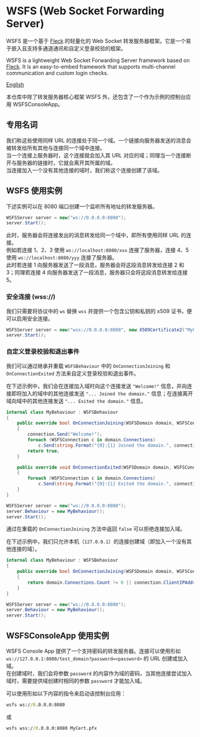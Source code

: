 # WSFS (Web Socket Forwarding Server)

WSFS 是一个基于 [Fleck](github.com/statianzo/Fleck) 的轻量化的 Web Socket 转发服务器框架。它是一个易于嵌入且支持多通道通讯和自定义登录校验的框架。

WSFS is a lightweight Web Socket Forwarding Server framework based on [Fleck](github.com/statianzo/Fleck). It is an easy-to-embed framework that supports multi-channel communication and custom login checks.

[English](README.md)

本仓库中除了转发服务器核心框架 WSFS 外，还包含了一个作为示例的控制台应用 WSFSConsoleApp。

## 专用名词

我们称这些使用同样 URL 的连接处于同一个域。一个链接向服务器发送的消息会被转发给所有其他与连接同一个域中连接。  
当一个连接上服务器时，这个连接就会加入其 URL 对应的域；同理当一个连接断开与服务器的链接时，它就会离开其所属的域。  
当连接加入一个没有其他连接的域时，我们称这个连接创建了该域。

## WSFS 使用实例

下述实例可以在 8080 端口创建一个监听所有地址的转发服务器。

```cs
WSFSServer server = new("ws://0.0.0.0:8080");
server.Start();
```

此时，服务器会将连接发出的消息转发给同一个域中，即所有使用同样 URL 的连接。  
例如若连接 1、2、3 使用 `ws://localhost:8080/xxx` 连接了服务器，连接 4、5 使用 `ws://localhost:8080/yyy` 连接了服务器。  
此时若连接 1 向服务器发送了一段消息，服务器会将这段消息转发给连接 2 和 3；同理若连接 4 向服务器发送了一段消息，服务器只会将这段消息转发给连接 5。

### 安全连接 (wss://)

我们只需要将协议中的 `ws` 替换 `wss` 并提供一个包含公钥和私钥的 x509 证书，便可以启用安全连接。

```cs
WSFSServer server = new("wss://0.0.0.0:8080", new X509Certificate2("MyCert.pfx"));
server.Start();
```

### 自定义登录校验和退出事件

我们可以通过继承并重载 `WSFSBehaviour` 中的 `OnConnectionJoining` 和 `OnConnectionExited` 方法来自定义登录校验和退出事件。

在下述示例中，我们会在连接加入域时向这个连接发送 `"Welcome!"` 信息，并向连接即将加入的域中的其他连接发送 `"... Joined the domain."` 信息；在连接离开域向域中的其他连接发送 `"... Exited the domain."` 信息。

```cs
internal class MyBehaviour : WSFSBehaviour
{
    public override bool OnConnectionJoining(WSFSDomain domain, WSFSConnection connection)
    {
        connection.Send("Welcome!");
        foreach (WSFSConnection c in domain.Connections)
            c.Send(string.Format("{0}:{1} Joined the domain.", connection.ClientIPAddress, connection.ClientPort));
        return true;
    }

    public override void OnConnectionExited(WSFSDomain domain, WSFSConnection connection)
    {
        foreach (WSFSConnection c in domain.Connections)
            c.Send(string.Format("{0}:{1} Exited the domain.", connection.ClientIPAddress, connection.ClientPort));
    }
}
```

```cs
WSFSServer server = new("ws://0.0.0.0:8080");
server.Behaviour = new MyBehaviour();
server.Start();
```

通过在重载的 `OnConnectionJoining` 方法中返回 `false` 可以拒绝连接加入域。

在下述示例中，我们只允许本机（`127.0.0.1`）的连接创建域（即加入一个没有其他连接的域）。

```cs
internal class MyBehaviour : WSFSBehaviour
{
    public override bool OnConnectionJoining(WSFSDomain domain, WSFSConnection connection)
    {
        return domain.Connections.Count != 0 || connection.ClientIPAddress == "127.0.0.1";
    }
}
```

```cs
WSFSServer server = new("ws://0.0.0.0:8080");
server.Behaviour = new MyBehaviour();
server.Start();
```

## WSFSConsoleApp 使用实例

WSFS Console App 提供了一个支持密码的转发服务器。连接可以使用形如 `ws://127.0.0.1:8080/test_domain?password=<password>` 的 URL 创建或加入域。  
在创建域时，我们会将参数 `password` 的内容作为域的密码，当其他连接尝试加入域时，需要提供域创建时相同的参数 `password` 才能加入域。

可以使用形如以下内容的指令来启动该控制台应用：

```bat
wsfs ws://0.0.0.0:8080
```

或

```bat
wsfs wss://0.0.0.0:8080 MyCert.pfx
```